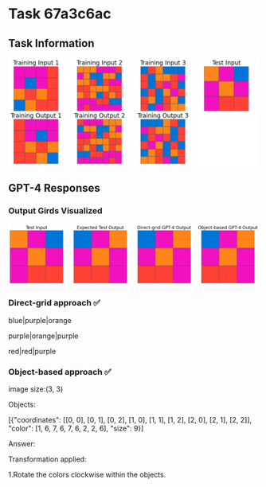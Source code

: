 
# Task 67a3c6ac

## Task Information

![](images/tasks/67a3c6ac.png)

## GPT-4 Responses

### Output Girds Visualized
![](images/solutions/67a3c6ac.png)

### Direct-grid approach ✅
blue|purple|orange

purple|orange|purple

red|red|purple

### Object-based approach ✅
image size:(3, 3)

Objects:

[{"coordinates": [[0, 0], [0, 1], [0, 2], [1, 0], [1, 1], [1, 2], [2, 0], [2, 1], [2, 2]], "color": [1, 6, 7, 6, 7, 6, 2, 2, 6], "size": 9}]



Answer:

Transformation applied:

1.Rotate the colors clockwise within the objects.
